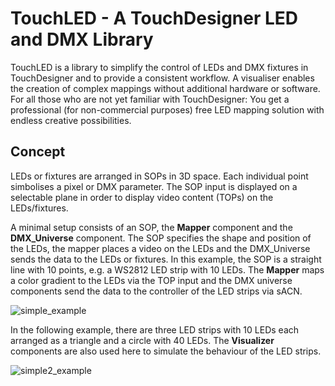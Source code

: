 # TouchLED - A TouchDesigner LED and DMX Library

TouchLED is a library to simplify the control of LEDs and DMX fixtures in TouchDesigner and to provide a consistent workflow. A visualiser enables the creation of complex mappings without additional hardware or software.
For all those who are not yet familiar with TouchDesigner: You get a professional (for non-commercial purposes) free LED mapping solution with endless creative possibilities.

## Concept

LEDs or fixtures are arranged in SOPs in 3D space. Each individual point simbolises a pixel or DMX parameter. The SOP input is displayed on a selectable plane in order to display video content (TOPs) on the LEDs/fixtures. 

A minimal setup consists of an SOP, the **Mapper** component and the **DMX_Universe** component. The SOP specifies the shape and position of the LEDs, the mapper places a video on the LEDs and the DMX_Universe sends the data to the LEDs or fixtures. In this example, the SOP is a straight line with 10 points, e.g. a WS2812 LED strip with 10 LEDs. The **Mapper** maps a color gradient to the LEDs via the TOP input and the DMX universe components send the data to the controller of the LED strips via sACN. 

![simple_example](https://github.com/yastefan/TouchLED-DMX/blob/main/Assets/simple.jpg)

In the following example, there are three LED strips with 10 LEDs each arranged as a triangle and a circle with 40 LEDs. The **Visualizer** components are also used here to simulate the behaviour of the LED strips.

![simple2_example](https://github.com/yastefan/TouchLED-DMX/blob/main/Assets/simple2.jpg)
